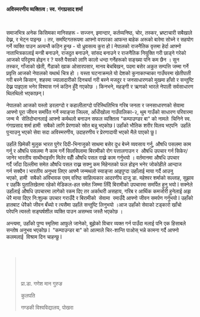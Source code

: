 **अविस्मरणीय व्यक्तित्व** **: स्व.** **गंगाप्रसाद शर्मा**

 

समाजभित्र अनेक किसिमका मानिसहरू
- सज्जन, इमान्दार, कर्तव्यनिष्ठ, चोर, तस्कर, भ्रष्टाचारी सबैखाले देख्न, र भेट्न पाइन्छ
। तर, समष्टिगतरूपमा आफ्नो वरपरका आफन्त बाहेक अरूको बारेमा सोच्ने र सहयोग गर्ने
व्यक्ति पाउन अत्यन्तै कठिन हुन्छ - यो ध्रुवसत्य कुरा हो l नेपालको राजनैतिक वृत्तमा हेर्दा
आफ्नो नाताभित्रकालाई मन्त्री बनाउने, राजदुत बनाउने, सांसद बनाउने र राजनैतिक नियुक्ति
गरी छाड्ने गरेको आजको परिदृश्य होइन र ? यस्तै पैसाको लागि कालो धन्दा गर्नेहरूको
सङ्ख्या पनि कम छैन । सुन तस्कर, गाँजाको खेती, गैंडाको खाक ओसारपसार, मानव
बेचबिखन, पदमा बसेर अकुत सम्पत्ति जम्मा गर्ने प्रवृत्ति आजको नेपालको यथार्थ चित्र हो
। यस्ता घटनाक्रमले यो देशको कुनाकाप्चाका गाउँघरमा खेतीपाती गरी बस्ने किसान, शहरमा
ज्यालादारीको दिनचर्या गरी बस्ने मजदुर र जनसाधारणको मुखमा हाँसो र सन्तुष्टि देख्न
पाइएला भनेर विश्वास गर्न कठिन हुँदै गएकोछ । किनभने, महङ्गी र ऋणको भारले
नेपाली सर्वसाधारण थिलथिलो भएकाछन् l 

नेपालको आजको यस्तो डरलाग्दो र कहालीलाग्दो परिस्थितिभित्र गरिब जनता र
जनसाधारणको सेवामा आफ्नो पूरा जीवन समर्पित गर्ने स्याङ्जा जिल्ला, आँधीखोला
गाउँपालिका-२, थुम गाउँको साधारण परिवारमा जन्म भै  सेतिदोभानलाई आफ्नो कर्मथलो
बनाउन सफल व्यक्तित्व "कम्पाउण्डर बा" को नामले  चिनिने स्व. गंगाप्रसाद शर्मा
हामी  सबैको लागि प्रेरणाको स्रोत बन्नु भएकोछ l उहाँको भौतिक शरीर विलय
भएपनि  उहाँले पुर्‍याउनु भएको सेवा सदा अविस्मरणीय, उदाहरणीय र प्रेरणादायी भएको मैले
पाएको छु l 

उहाँले छिमेकी मुलुक भारत पुगेर दिदी-भिनाजुको साथमा बसेर दुध बेच्ने व्यवसाय गर्नु, औषधि
पसलमा काम गर्नु र औषधि पसलमा नै काम गर्ने सिलसिलामा बिरामीको रोग पत्तालगाउन
र  औषधि उपचार गर्न सिकेर/जानेर भारतीय साथीभाइसँग मिलेर वहीँ औषधि पसल राख्ने काम
गर्नुभयो । वर्तमानमा औषधि उपचार गर्दै जाँदा दिल्लीमा समेत औषधि पसल राख्न सक्नु कम
मिहेनतको फल होइन भनेर जोकोहीले आन्दाज गर्न सक्दैन l भारतीय अनुभव लिएर
आफ्नै जन्मथलो स्याङ्जा आइपुग्दा उहाँलाई माया गर्दै आउनु भएको, हामी  सबैको अविभावक
एवम् वरिष्ठ साहित्यकार आदरणीय दाजु डा. महेश्वर शर्माको सल्लाह, सुझाव र
उहाँकै पुतालिखेतमा रहेको मेडिकल-हल समेत जिम्मा लिँदै बिरामीको उपचारमा समर्पित हुनु
भयो l सक्नेले उहाँलाई औषधि उपचारमा लागेको रकम दिए तर अर्काथरी असहाय, गरिब
र आर्थिक कमजोरी हुनेलाई अझ धेरै माया दिएर नि:शुल्क उपचार गराउँदै र
बिरामीको  सेवामा  रमाउँदै आफ्नो जीवन समर्पण गर्नुभयो l उहाँको हातबाट धेरैको जीवन
बँच्यो र त्यसैमा उहाँले सन्तुष्टि लिनुभयो ।आज उहाँको सेवाको टड्कारो खाँचो परेपनि त्यस्तो
सङ्घर्षशील व्यक्ति पाउन असम्भव जस्तै भएकोछ । 

अन्त्यमा, उहाँको पुण्य स्मृतिमा आफुले जानेको, बुझेको विचार व्यक्त गर्न पाउँदा मलाई पनि
एक हिसाबले सन्तोष अनुभव भएकोछ l  "कम्पाउन्डर बा" को आत्माले चिर-शान्ति पाओस् भन्ने
कामना गर्दै आफ्नो कलमलाई  विश्राम दिन चाहन्छु l 

 

>  
>
>  
>
> प्रा.डा. गणेश मान गुरुङ
>
> कुलपति 
>
> गण्डकी विश्वविद्यालय, पोखरा 
